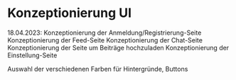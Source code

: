 # Konzeptionierung UI
18.04.2023:
Konzeptionierung der Anmeldung/Registrierung-Seite
Konzeptionierung der Feed-Seite
Konzeptionierung der Chat-Seite
Konzeptionierung der Seite um Beiträge hochzuladen
Konzeptionierung der Einstellung-Seite

Auswahl der verschiedenen Farben für Hintergründe, Buttons

